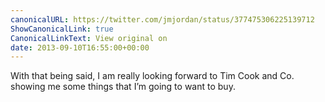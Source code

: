 ```yaml
---
canonicalURL: https://twitter.com/jmjordan/status/377475306225139712
ShowCanonicalLink: true
CanonicalLinkText: View original on
date: 2013-09-10T16:55:00+00:00
---
```

With that being said, I am really looking forward to Tim Cook and Co. showing me some things that I’m going to want to buy.